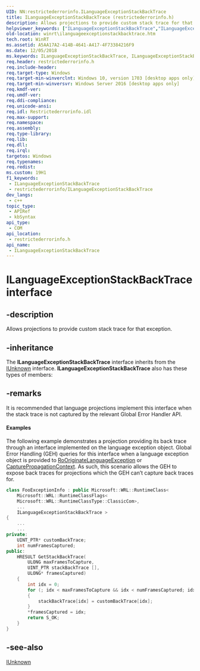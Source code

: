 ```yaml
---
UID: NN:restrictederrorinfo.ILanguageExceptionStackBackTrace
title: ILanguageExceptionStackBackTrace (restrictederrorinfo.h)
description: Allows projections to provide custom stack trace for that exception.
helpviewer_keywords: ["ILanguageExceptionStackBackTrace","ILanguageExceptionStackBackTrace interface [Windows Runtime]","ILanguageExceptionStackBackTrace interface [Windows Runtime]","described","restrictederrorinfo/ILanguageExceptionStackBackTrace","winrt.ilanguageexceptionstackbacktrace"]
old-location: winrt\ilanguageexceptionstackbacktrace.htm
tech.root: WinRT
ms.assetid: A5AA17A2-414B-4641-A417-4F73384216F9
ms.date: 12/05/2018
ms.keywords: ILanguageExceptionStackBackTrace, ILanguageExceptionStackBackTrace interface [Windows Runtime], ILanguageExceptionStackBackTrace interface [Windows Runtime],described, restrictederrorinfo/ILanguageExceptionStackBackTrace, winrt.ilanguageexceptionstackbacktrace
req.header: restrictederrorinfo.h
req.include-header: 
req.target-type: Windows
req.target-min-winverclnt: Windows 10, version 1703 [desktop apps only]
req.target-min-winversvr: Windows Server 2016 [desktop apps only]
req.kmdf-ver: 
req.umdf-ver: 
req.ddi-compliance: 
req.unicode-ansi: 
req.idl: Restrictederrorinfo.idl
req.max-support: 
req.namespace: 
req.assembly: 
req.type-library: 
req.lib: 
req.dll: 
req.irql: 
targetos: Windows
req.typenames: 
req.redist: 
ms.custom: 19H1
f1_keywords:
 - ILanguageExceptionStackBackTrace
 - restrictederrorinfo/ILanguageExceptionStackBackTrace
dev_langs:
 - c++
topic_type:
 - APIRef
 - kbSyntax
api_type:
 - COM
api_location:
 - restrictederrorinfo.h
api_name:
 - ILanguageExceptionStackBackTrace
---
```


# ILanguageExceptionStackBackTrace interface


## -description

Allows projections to provide custom stack trace for that exception.

## -inheritance

The <b>ILanguageExceptionStackBackTrace</b> interface inherits from the <a href="/windows/desktop/api/unknwn/nn-unknwn-iunknown">IUnknown</a> interface. <b>ILanguageExceptionStackBackTrace</b> also has these types of members:

## -remarks

It is recommended that language projections implement this interface when the stack trace is not captured by the relevant Global Error Handler API.


#### Examples

The following example demonstrates a projection providing its back trace through an interface implemented on the language exception object.  Global Error Handling (GEH) queries for this interface when a language exception object is provided to <a href="/windows/desktop/api/roerrorapi/nf-roerrorapi-rooriginatelanguageexception">RoOriginateLanguageException</a> or <a href="/windows/desktop/api/restrictederrorinfo/nf-restrictederrorinfo-ilanguageexceptionerrorinfo2-capturepropagationcontext">CapturePropagationContext</a>.  As such, this scenario allows the GEH to expose back traces for projections which the GEH can’t capture back traces for.


```cpp
class FooExceptionInfo : public Microsoft::WRL::RuntimeClass< 
    Microsoft::WRL::RuntimeClassFlags< 
    Microsoft::WRL::RuntimeClassType::ClassicCom>, 
    ... 
    ILanguageExceptionStackBackTrace > 
{ 
    ... 
    ... 
private: 
    UINT_PTR* customBackTrace; 
    int numFramesCaptured; 
public: 
    HRESULT GetStackBackTrace( 
        ULONG maxFramesToCapture, 
        UINT_PTR stackBackTrace [], 
        ULONG* framesCaptured) 
    { 
        int idx = 0; 
        for (; idx < maxFramesToCapture && idx < numFramesCaptured; idx++) 
        { 
            stackBackTrace[idx] = customBackTrace[idx]; 
        } 
        *framesCaptured = idx; 
        return S_OK; 
    } 
} 

```

## -see-also

<a href="/windows/desktop/api/unknwn/nn-unknwn-iunknown">IUnknown</a>
